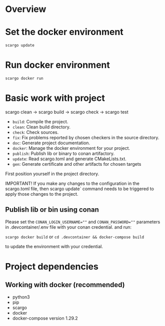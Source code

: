 # Overview

<Add project overview here>

# Set the docker environment

`scargo update`

# Run docker environment

`scargo docker run`

# Basic work with project

scargo clean -> scargo build -> scargo check -> scargo test

- `build`: Compile the project.
- `clean`: Clean build directory.
- `check`: Check sources.
- `fix`: Fix problems reported by chosen checkers in the source directory.
- `doc`: Generate project documentation.
- `docker`: Manage the docker environment for your project.
- `publish`: Publish lib or binary to conan artifactory.
- `update`: Read scargo.toml and generate CMakeLists.txt.
- `gen`: Generate certificate and other artifacts for chosen targets

First position yourself in the project directory.

IMPORTANT! If you make any changes to the configuration in the scargo.toml file, then scargo update` command needs to be triggered to apply those changes to the project.

## Publish lib or bin using conan

Please set the `CONAN_LOGIN_USERNAME=""` and `CONAN_PASSWORD=""` parameters in .devcontainer/.env file with your conan credential.
and run:

`scargo docker build`
or
`cd .devcontainer && docker-compose build`

to update the environment with your credential.

# Project dependencies

## Working with docker (recommended)

- python3
- pip
- scargo
- docker
- docker-compose version 1.29.2

